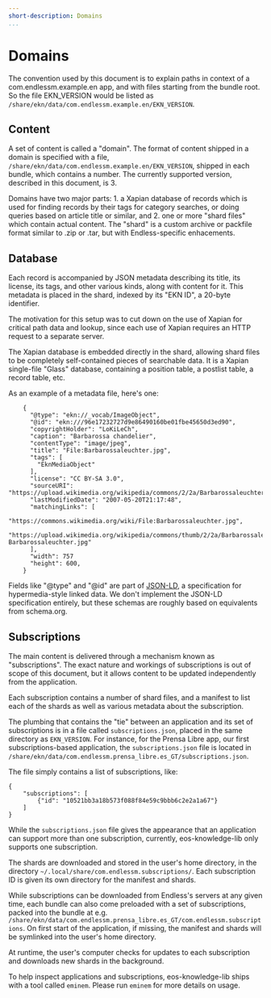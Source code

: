 ```yaml
---
short-description: Domains
...
```

# Domains

The convention used by this document is to explain paths in context of a
com.endlessm.example.en app, and with files starting from the bundle
root. So the file EKN_VERSION would be listed as
`/share/ekn/data/com.endlessm.example.en/EKN_VERSION`.

## Content ##

A set of content is called a "domain". The format of content shipped in
a domain is specified with a file,
`/share/ekn/data/com.endlessm.example.en/EKN_VERSION`, shipped in each
bundle, which contains a number. The currently supported version,
described in this document, is 3.

Domains have two major parts: 1. a Xapian database of records which is
used for finding records by their tags for category searches, or doing
queries based on article title or similar, and 2. one or more "shard
files" which contain actual content. The "shard" is a custom archive or
packfile format similar to .zip or .tar, but with Endless-specific
enhacements.

## Database ##

Each record is accompanied by JSON metadata describing its title, its
license, its tags, and other various kinds, along with content for it.
This metadata is placed in the shard, indexed by its "EKN ID", a 20-byte
identifier.

The motivation for this setup was to cut down on the use of Xapian for
critical path data and lookup, since each use of Xapian requires an HTTP
request to a separate server.

The Xapian database is embedded directly in the shard, allowing shard
files to be completely self-contained pieces of searchable data. It
is a Xapian single-file "Glass" database, containing a position table, a
postlist table, a record table, etc.

As an example of a metadata file, here's one:

```
    {
      "@type": "ekn://_vocab/ImageObject",
      "@id": "ekn:///96e17232727d9e86490160be01fbe45650d3ed90",
      "copyrightHolder": "LoKiLeCh",
      "caption": "Barbarossa chandelier",
      "contentType": "image/jpeg",
      "title": "File:Barbarossaleuchter.jpg",
      "tags": [
        "EknMediaObject"
      ],
      "license": "CC BY-SA 3.0",
      "sourceURI": "https://upload.wikimedia.org/wikipedia/commons/2/2a/Barbarossaleuchter.jpg",
      "lastModifiedDate": "2007-05-20T21:17:48",
      "matchingLinks": [
          "https://commons.wikimedia.org/wiki/File:Barbarossaleuchter.jpg",
          "https://upload.wikimedia.org/wikipedia/commons/thumb/2/2a/Barbarossaleuchter.jpg/220px-Barbarossaleuchter.jpg"
      ],
      "width": 757
      "height": 600,
    }
```

Fields like "@type" and "@id" are part of [JSON-LD](http://json-ld.org/),
a specification for hypermedia-style linked data.
We don't implement the JSON-LD specification entirely, but these schemas
are roughly based on equivalents from schema.org.

## Subscriptions ##

The main content is delivered through a mechanism known as
"subscriptions". The exact nature and workings of subscriptions is out
of scope of this document, but it allows content to be updated
independently from the application.

Each subscription contains a number of shard files, and a manifest to
list each of the shards as well as various metadata about the
subscription.

The plumbing that contains the "tie" between an application and its set
of subscriptions is in a file called `subscriptions.json`, placed in the
same directory as `EKN_VERSION`. For instance, for the Prensa Libre app,
our first subscriptions-based application, the `subscriptions.json` file
is located in
`/share/ekn/data/com.endlessm.prensa_libre.es_GT/subscriptions.json`.

The file simply contains a list of subscriptions, like:

```
{
    "subscriptions": [
        {"id": "10521bb3a18b573f088f84e59c9bbb6c2e2a1a67"}
    ]
}
```

While the `subscriptions.json` file gives the appearance that an
application can support more than one subscription, currently, eos-knowledge-lib only supports one subscription.

The shards are downloaded and stored in the user's home directory, in
the directory `~/.local/share/com.endlessm.subscriptions/`. Each
subscription ID is given its own directory for the manifest and shards.

While subscriptions can be downloaded from Endless's servers at any
given time, each bundle can also come preloaded with a set of
subscriptions, packed into the bundle at e.g.
`/share/ekn/data/com.endlessm.prensa_libre.es_GT/com.endlessm.subscriptions`.
On first start of the application, if missing, the manifest and shards
will be symlinked into the user's home directory.

At runtime, the user's computer checks for updates to each subscription
and downloads new shards in the background.

To help inspect applications and subscriptions, eos-knowledge-lib ships
with a tool called `eminem`. Please run `eminem` for more details on
usage.

